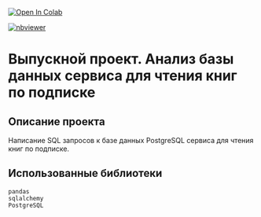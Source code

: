 <a href="https://colab.research.google.com/github/DmitryKostin/yandex-praktikum-data-analyst/blob/main/13_final_sql_project/final_sql_project.ipynb" target="_parent"><img src="https://colab.research.google.com/assets/colab-badge.svg" alt="Open In Colab"/></a>

[![nbviewer](https://raw.githubusercontent.com/jupyter/design/master/logos/Badges/nbviewer_badge.svg)](https://nbviewer.org/github/DmitryKostin/yandex-praktikum-data-analyst/blob/main/13_final_sql_project/final_sql_project.ipynb)

# Выпускной проект. Анализ базы данных сервиса для чтения книг по подписке

## Описание проекта

Написание SQL запросов к базе данных PostgreSQL сервиса для чтения книг по подписке.

## Использованные библиотеки
```
pandas 
sqlalchemy 
PostgreSQL
```

